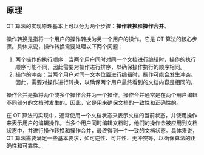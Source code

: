 ## 原理

OT 算法的实现原理基本上可以分为两个步骤：**操作转换**和**操作合并**。

操作转换是指将一个用户的操作转换为另一个用户的操作。它是 OT 算法的核心步骤。具体来说，操作转换需要处理以下两个问题：

1. 两个操作的执行顺序：当两个用户同时对同一个文档进行编辑时，操作的执行顺序可能不同，因此需要对操作进行排序，以确保操作执行的顺序相同。
2. 操作的冲突：当两个用户对同一文本位置进行编辑时，操作可能会发生冲突。因此，需要对操作进行转换，以确保两个用户最终看到的文档内容是相同的。

操作合并是指将两个或多个操作合并为一个操作。操作合并通常是在两个用户编辑不同部分的文档时发生的。因此，它是用来确保文档的一致性和正确性的。

在 OT 算法的实现中，通常使用一个文档状态来表示文档的当前状态，并使用操作来表示用户的编辑操作。当多个用户同时编辑文档时，他们的操作会被应用到文档状态中，并进行操作转换和操作合并，最终得到一个一致的文档状态。具体来说，OT 算法需要满足一些基本要求，如可逆性、可并性、无冲突等，以确保算法的正确性和可靠性。
